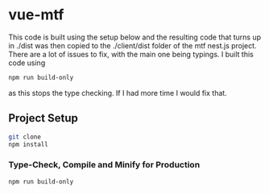 # vue-mtf

This code is built using the setup below and the resulting code that turns up in ./dist was then copied
to the ./client/dist folder of the mtf nest.js project. There are a lot of issues to fix, with the main
one being typings. I built this code using 
```sh
npm run build-only
```
as this stops the type checking. If I had more time I would fix that.

## Project Setup

```sh
git clone 
npm install
```

### Type-Check, Compile and Minify for Production

```sh
npm run build-only
```



